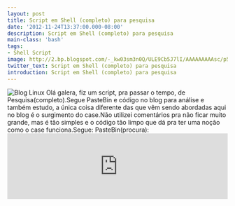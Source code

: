 ```yaml
---
layout: post
title: Script em Shell (completo) para pesquisa
date: '2012-11-24T13:37:00.000-08:00'
description: Script em Shell (completo) para pesquisa
main-class: 'bash'
tags:
- Shell Script
image: http://2.bp.blogspot.com/-_kw03sm3n0Q/ULE9Cb5J7lI/AAAAAAAAAsc/p5xbzMLCcYA/s72-c/Captura_de_tela.png
twitter_text: Script em Shell (completo) para pesquisa
introduction: Script em Shell (completo) para pesquisa
---
```

![Blog Linux](http://2.bp.blogspot.com/-_kw03sm3n0Q/ULE9Cb5J7lI/AAAAAAAAAsc/p5xbzMLCcYA/s400/Captura_de_tela.png "Blog Linux")
Olá galera, fiz um script, pra passar o tempo, de Pesquisa(completo).Segue PasteBin e código no blog para análise e também estudo, a única coisa diferente das que vêm sendo abordadas aqui no blog é o surgimento do case.Não utilizei comentários pra não ficar muito grande, mas é tão simples e o código tão limpo que dá pra ter uma noção como o case funciona.Segue:
PasteBin(procura):<iframe src="http://pastebin.com/raw/Z4ALGCbs" style="border:none;width:100%;"><iframe>
Código(procura):
{% highlight bash %}
#!/bin/bash
# procura - script que faz pesquisas completas de arquivos e/ou diretórios
# Autor: Marcos da Boa Morte
# Endereço Web - http://marcospinguim.blogspot.com
# Facebook - fb.com/terminalroot
echo "1 PESQUISAR POR NOME"
echo "2 PESQUISAR POR TAMANHO"
echo "3 PESQUISAR POR ALTERADOS NOS ÚLTIMOS DIAS"
echo "4 PESQUISAR POR ACESSADOS NOS ÚLTIMOS DIAS"
echo "5 CONSULTAR O MANUAL DE find"
echo "6 SAIR"
 echo -n "Por favor faça sua escolha: "
 read INPUT
 
 if [ $INPUT != 5 ] &amp;&amp; [ $INPUT != 6 ] ; then
  echo -n "Informe a PASTA que deseja pesquisar(ex.:/home/usuario/Downloads/): "
  read PASTA
 fi 
 
 case $INPUT in
 1)
  echo "A) Pesquisar por nome 'EXATO COM A EXTENSÃO'"
  echo "B) Pesquisar por arquivo ou diretório que 'CONTÉM A PALAVRA': "
  echo "C) Voltar pro MENU anterior: "
  read FIND
  
  if [ $FIND = "" ] ; then
   $FIND=/home/$USER
 fi
  
  case $FIND in
   1|a|A) 
   
    echo -n "Informe o NOME EXATO do arquivo ou diretório: "
    read nome
    find $PASTA -name $nome
   ;;
   2|b|B)
   
    echo -n "Informe A PALAVRA que está arquivo ou diretório: "
    read nome
    find $PASTA -name *$nome* 
    
  
  ;;
  3|c|C)
  clear
  sleep 0
  $0
   
  ;;
  *)
  exit 0
   ;;
   esac    
 ;;
 2)
  echo -n "Informe o TAMANHO MÍNIMO do arquivo, escreva o k(kilobytes) no final, ex.:(300k): "
  read tamanho
  find /home/marcos/Downloads -size $tamanho
 ;;
 3)
  echo -n "Informe a quantidade de dias que se passaram: "
  read data
  find /home/marcos/Downloads -ctime $data
 ;; 
 4)
  echo -n "Informe a quantidade dos últimos dias: "
  read qtde
  find /home/marcos/Downloads -used $qtde
 
 ;; 
 5)
  man find
 ;;
 
 6|q|Q)
 exit 0
 
 ;;
 *)
 clear
 echo "Por favor utilize uma das opções 1, 2, 3, 4 ou 5"
 sleep 2
 $0
 
 ;;
 esac 
{% endhighlight %}
